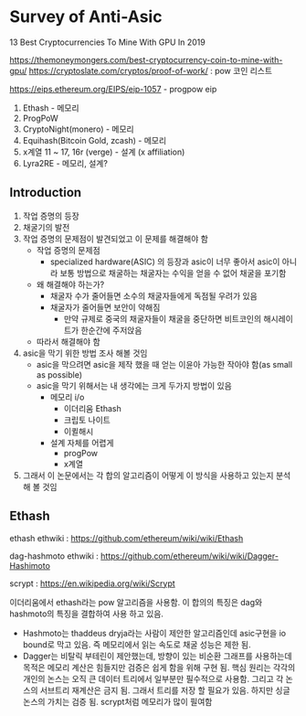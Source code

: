 # Survey of Anti-Asic

13 Best Cryptocurrencies To Mine With GPU In 2019 

https://themoneymongers.com/best-cryptocurrency-coin-to-mine-with-gpu/
https://cryptoslate.com/cryptos/proof-of-work/ : pow 코인 리스트

https://eips.ethereum.org/EIPS/eip-1057 - progpow eip

1. Ethash - 메모리
2. ProgPoW 
3. CryptoNight(monero) - 메모리
4. Equihash(Bitcoin Gold, zcash) - 메모리
5. x계열 11 ~ 17, 16r (verge) - 설계 (x affiliation)
6. Lyra2RE - 메모리, 설계?

## Introduction

1. 작업 증명의 등장
2. 채굴기의 발전
3. 작업 증명의 문제점이 발견되었고 이 문제를 해결해야 함
   - 작업 증명의 문제점
     - specialized hardware(ASIC) 의 등장과 asic이 너무 좋아서 asic이 아니라 보통 방법으로 채굴하는 채굴자는 수익을 얻을 수 없어 채굴을 포기함
   - 왜 해결해야 하는가?
     - 채굴자 수가 줄어들면 소수의 채굴자들에게 독점될 우려가 있음
     - 채굴자가 줄어들면 보안이 약해짐
       - 만약 규제로 중국의 채굴자들이 채굴을 중단하면 비트코인의 해시레이트가 한순간에 주저앉음
   - 따라서 해결해야 함
4. asic을 막기 위한 방법 조사 해볼 것임
   - asic을 막으려면 asic을 제작 했을 때 얻는 이윤아 가능한 작아야 함(as small as possible)
   - asic을 막기 위해서는 내 생각에는 크게 두가지 방법이 있음
     - 메모리 i/o
       - 이더리움 Ethash
       - 크립토 나이트
       - 이퀼해시
     - 설계 자체를 어렵게
       - progPow
       - x계열
5. 그래서 이 논문에서는 각 합의 알고리즘이 어떻게 이 방식을 사용하고 있는지 분석 해 볼 것임



## Ethash

ethash ethwiki : https://github.com/ethereum/wiki/wiki/Ethash

dag-hashmoto ethwiki : https://github.com/ethereum/wiki/wiki/Dagger-Hashimoto

scrypt : https://en.wikipedia.org/wiki/Scrypt

이더리움에서 ethash라는 pow 알고리즘을 사용함. 이 합의의 특징은 dag와 hashmoto의 특징을 결합하여 사용 하고 있음. 

- Hashmoto는 thaddeus dryja라는 사람이 제안한 알고리즘인데 asic구현을 io bound로 막고 있음. 즉 메모리에서 읽는 속도로 채굴 성능은 제한 됨.
- Dagger는 비탈릭 부테린이 제안했는데, 방향이 있는 비순환 그래프를 사용하는데 목적은 메모리 계산은 힘들지만 검증은 쉽게 함을 위해 구현 됨. 핵심 원리는 각각의 개인의 논스는 오직 큰 데이터 트리에서 일부분만 필수적으로 사용함. 그리고 각 논스의 서브트리 재계산은 금지 됨. 그래서 트리를 저장 할 필요가 있음. 하지만 싱글 논스의 가치는 검증 됨. scrypt처럼 메모리가 많이 필여함